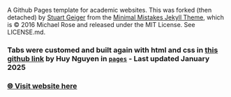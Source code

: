 A Github Pages template for academic websites. This was forked (then detached) by [Stuart Geiger](https://github.com/staeiou) from the [Minimal Mistakes Jekyll Theme](https://mmistakes.github.io/minimal-mistakes/), which is © 2016 Michael Rose and released under the MIT License. See LICENSE.md.

### Tabs were customed and built again with html and css in [this github link](https://github.com/huynguyen04/huynguyen04.github.io/tree/master) by Huy Nguyen in [`pages`](./_pages) - Last updated January 2025 

### [🌐 Visit website here](https://huynguyen04.github.io)


